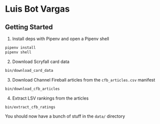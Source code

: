 # Luis Bot Vargas

## Getting Started

1. Install deps with Pipenv and open a Pipenv shell

```bash
pipenv install
pipenv shell
```

2. Download Scryfall card data

```bash
bin/download_card_data
```

3. Download Channel Fireball articles from the `cfb_articles.csv` manifest

```bash
bin/download_cfb_articles
```

4. Extract LSV rankings from the articles

```bash
bin/extract_cfb_ratings
```

You should now have a bunch of stuff in the `data/` directory
